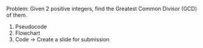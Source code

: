 Problem: Given 2 positive integers, find the Greatest Common Divisor (GCD) of them.
1. Pseudocode
2. Flowchart
3. Code 
-> Create a slide for submission
